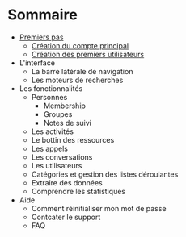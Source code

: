 # Sommaire

* [Premiers pas](#)
  * [Création du compte principal](create_account.md)
  * [Création des premiers utilisateurs](create_users.md)
* L'interface
  * La barre latérale de navigation
  * Les moteurs de recherches
* Les fonctionnalités
  * Personnes
    * Membership
    * Groupes
    * Notes de suivi
  * Les activités
  * Le bottin des ressources
  * Les appels 
  * Les conversations
  * Les utilisateurs
  * Catégories et gestion des listes déroulantes
  * Extraire des données
  * Comprendre les statistiques
* Aide
  * Comment réinitialiser mon mot de passe
  * Contcater le support 
  * FAQ

 